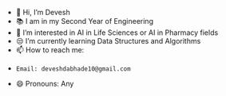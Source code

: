 - 👋 Hi, I’m Devesh
- 📚 I am in my Second Year of Engineering
- 👀 I’m interested in AI in Life Sciences or AI in Pharmacy fields
- 😒 I’m currently learning Data Structures and Algorithms
- 📫 How to reach me:
-     Email: deveshdabhade10@gmail.com
- 😄 Pronouns: Any 

<!---
DeveshD1510/DeveshD1510 is a ✨ special ✨ repository because its `README.md` (this file) appears on your GitHub profile.
You can click the Preview link to take a look at your changes.
--->
